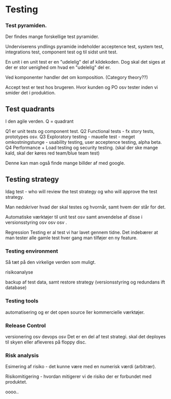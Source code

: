 # Testing 

### Test pyramiden.

Der findes mange forskellige test pyramider. 

Underviserens yndlings pyramide indeholder acceptence test, system test, integrations test, component test og til sidst unit test. 

En unit i en unit test er en "udelelig" del af kildekoden. Dog skal det siges at der er stor uenighed om hvad en "udelelig" del er. 

Ved komponenter handler det om komposition. (Category theory??)

Accept test er test hos brugeren. Hvor kunden og PO osv tester inden vi smider det i produktion. 

## Test quadrants 

I den agile verden. 
Q = quadrant

Q1 er unit tests og component test.
Q2 Functional tests - fx story tests, prototypes osv.
Q3 Exploratory testing - mauelle test - meget omkostningstunge - usability testing, user acceptence testing, alpha beta.
Q4 Performance + Load testing og security testing. (skal der ske mange kald, skal der køres red team/blue team test)

Denne kan man også finde mange billder af med google.

## Testing strategy

Idag test - who will review the test strategy og who will approve the test strategy.

Man nedskriver hvad der skal testes og hvornår, samt hvem der står for det. 

Automatiske værktøjer til unit test osv samt anvendelse af disse i versionsstyring osv osv osv . 

Regression Testing er al test vi har lavet gennem tidne. Det indebærer at man tester alle gamle test hver gang man tilføjer en ny feature. 

### Testing environment 

Så tæt på den virkelige verden som muligt. 

risikoanalyse

backup af test data, samt restore strategy (versionsstyring og redundans ift database)

### Testing tools 

automatisering og er det open source ller kommercielle værktøjer.

### Release Control

versionering osv 
devops osv 
Det er en del af test strategi.
skal det deployes til skyen eller afleveres på floppy disc.

### Risk analysis

Esimering af risiko - det kunne være med en numerisk værdi (arbitrær).

Risikomitigering - hvordan mitigerer vi de risiko der er forbundet med produktet. 




oooo..
